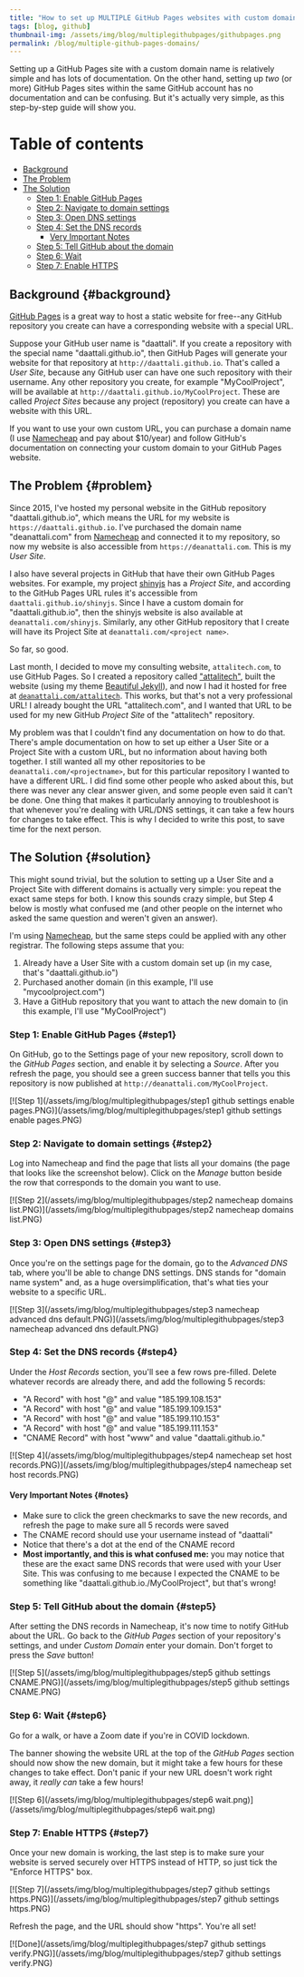 ```yaml
---
title: "How to set up MULTIPLE GitHub Pages websites with custom domains"
tags: [blog, github]
thumbnail-img: /assets/img/blog/multiplegithubpages/githubpages.png
permalink: /blog/multiple-github-pages-domains/
---
```


Setting up a GitHub Pages site with a custom domain name is relatively simple and has lots of documentation. On the other hand, setting up *two* (or more) GitHub Pages sites within the same GitHub account has no documentation and can be confusing. But it's actually very simple, as this step-by-step guide will show you.

# Table of contents

- [Background](#background)
- [The Problem](#problem)
- [The Solution](#solution)
  - [Step 1: Enable GitHub Pages](#step1)
  - [Step 2: Navigate to domain settings](#step2)
  - [Step 3: Open DNS settings](#step3)
  - [Step 4: Set the DNS records](#step4)
    - [Very Important Notes](#notes)
  - [Step 5: Tell GitHub about the domain](#step5)
  - [Step 6: Wait](#step6)
  - [Step 7: Enable HTTPS](#step7)

## Background {#background}

[GitHub Pages](https://pages.github.com/) is a great way to host a static website for free--any GitHub repository you create can have a corresponding website with a special URL. 

Suppose your GitHub user name is "daattali". If you create a repository with the special name "daattali.github.io", then GitHub Pages will generate your website for that repository at `http://daattali.github.io`. That's called a *User Site*, because any GitHub user can have one such repository with their username. Any other repository you create, for example "MyCoolProject", will be available at `http://daattali.github.io/MyCoolProject`. These are called *Project Sites* because any project (repository) you create can have a website with this URL.

If you want to use your own custom URL, you can purchase a domain name (I use [Namecheap](https://namecheap.pxf.io/daattali) and pay about $10/year) and follow GitHub's documentation on connecting your custom domain to your GitHub Pages website. 

## The Problem {#problem}

Since 2015, I've hosted my personal website in the GitHub repository "daattali.github.io", which means the URL for my website is `https://daattali.github.io`. I've purchased the domain name "deanattali.com" from [Namecheap](https://namecheap.pxf.io/daattali) and connected it to my repository, so now my website is also accessible from `https://deanattali.com`. This is my *User Site*.

I also have several projects in GitHub that have their own GitHub Pages websites. For example, my project [shinyjs](https://github.com/daattali/shinyjs) has a *Project Site*, and according to the GitHub Pages URL rules it's accessible from `daattali.github.io/shinyjs`. Since I have a custom domain for "daattali.github.io", then the shinyjs website is also available at `deanattali.com/shinyjs`. Similarly, any other GitHub repository that I create will have its Project Site at `deanattali.com/<project name>`.

So far, so good.

Last month, I decided to move my consulting website, `attalitech.com`, to use GitHub Pages. So I created a repository called ["attalitech"](https://github.com/daattali/attalitech), built the website (using my theme [Beautiful Jekyll](https://beautifuljekyll.com/)), and now I had it hosted for free at [`deanattali.com/attalitech`](https://deanattali.com/attalitech). This works, but that's not a very professional URL! I already bought the URL "attalitech.com", and I wanted that URL to be used for my new GitHub *Project Site* of the "attalitech" repository.

My problem was that I couldn't find any documentation on how to do that. There's ample documentation on how to set up either a User Site or a Project Site with a custom URL, but no information about having both together. I still wanted all my other repositories to be `deanattali.com/<projectname>`, but for this particular repository I wanted to have a different URL. I did find some other people who asked about this, but there was never any clear answer given, and some people even said it can't be done. One thing that makes it particularly annoying to troubleshoot is that whenever you're dealing with URL/DNS settings, it can take a few hours for changes to take effect. This is why I decided to write this post, to save time for the next person.

## The Solution {#solution}

This might sound trivial, but the solution to setting up a User Site and a Project Site with different domains is actually very simple: you repeat the exact same steps for both. I know this sounds crazy simple, but Step 4 below is mostly what confused me (and other people on the internet who asked the same question and weren't given an answer).

I'm using [Namecheap](https://namecheap.pxf.io/daattali), but the same steps could be applied with any other registrar. The following steps assume that you:

1. Already have a User Site with a custom domain set up (in my case, that's "daattali.github.io")
2. Purchased another domain (in this example, I'll use "mycoolproject.com")
3. Have a GitHub repository that you want to attach the new domain to (in this example, I'll use "MyCoolProject")

### Step 1: Enable GitHub Pages {#step1}

On GitHub, go to the Settings page of your new repository, scroll down to the *GitHub Pages* section, and enable it by selecting a *Source*. After you refresh the page, you should see a green success banner that tells you this repository is now published at `http://deanattali.com/MyCoolProject`.

[![Step 1](/assets/img/blog/multiplegithubpages/step1 github settings enable pages.PNG)](/assets/img/blog/multiplegithubpages/step1 github settings enable pages.PNG)

### Step 2: Navigate to domain settings {#step2}

Log into Namecheap and find the page that lists all your domains (the page that looks like the screenshot below). Click on the *Manage* button beside the row that corresponds to the domain you want to use.

[![Step 2](/assets/img/blog/multiplegithubpages/step2 namecheap domains list.PNG)](/assets/img/blog/multiplegithubpages/step2 namecheap domains list.PNG)

### Step 3: Open DNS settings {#step3}

Once you're on the settings page for the domain, go to the *Advanced DNS* tab, where you'll be able to change DNS settings. DNS stands for "domain name system" and, as a huge oversimplification, that's what ties your website to a specific URL.

[![Step 3](/assets/img/blog/multiplegithubpages/step3 namecheap advanced dns default.PNG)](/assets/img/blog/multiplegithubpages/step3 namecheap advanced dns default.PNG)

### Step 4: Set the DNS records {#step4}

Under the *Host Records* section, you'll see a few rows pre-filled. Delete whatever records are already there, and add the following 5 records:

- "A Record" with host "@" and value "185.199.108.153"
- "A Record" with host "@" and value "185.199.109.153"
- "A Record" with host "@" and value "185.199.110.153"
- "A Record" with host "@" and value "185.199.111.153"
- "CNAME Record" with host "www" and value "daattali.github.io."

[![Step 4](/assets/img/blog/multiplegithubpages/step4 namecheap set host records.PNG)](/assets/img/blog/multiplegithubpages/step4 namecheap set host records.PNG)

#### Very Important Notes {#notes}

- Make sure to click the green checkmarks to save the new records, and refresh the page to make sure all 5 records were saved
- The CNAME record should use your username instead of "daattali"
- Notice that there's a dot at the end of the CNAME record
- **Most importantly, and this is what confused me:** you may notice that these are the exact same DNS records that were used with your User Site. This was confusing to me because I expected the CNAME to be something like "daattali.github.io./MyCoolProject", but that's wrong!

### Step 5: Tell GitHub about the domain {#step5}

After setting the DNS records in Namecheap, it's now time to notify GitHub about the URL. Go back to the *GitHub Pages* section of your repository's settings, and under *Custom Domain* enter your domain. Don't forget to press the *Save* button!

[![Step 5](/assets/img/blog/multiplegithubpages/step5 github settings CNAME.PNG)](/assets/img/blog/multiplegithubpages/step5 github settings CNAME.PNG)

### Step 6: Wait {#step6}

Go for a walk, or have a Zoom date if you're in COVID lockdown.

The banner showing the website URL at the top of the *GitHub Pages* section should now show the new domain, but it might take a few hours for these changes to take effect. Don't panic if your new URL doesn't work right away, it *really can* take a few hours!

[![Step 6](/assets/img/blog/multiplegithubpages/step6 wait.png)](/assets/img/blog/multiplegithubpages/step6 wait.png)

### Step 7: Enable HTTPS {#step7}

Once your new domain is working, the last step is to make sure your website is served securely over HTTPS instead of HTTP, so just tick the "Enforce HTTPS" box.  

[![Step 7](/assets/img/blog/multiplegithubpages/step7 github settings https.PNG)](/assets/img/blog/multiplegithubpages/step7 github settings https.PNG)

Refresh the page, and the URL should show "https". You're all set!

[![Done](/assets/img/blog/multiplegithubpages/step7 github settings verify.PNG)](/assets/img/blog/multiplegithubpages/step7 github settings verify.PNG)
